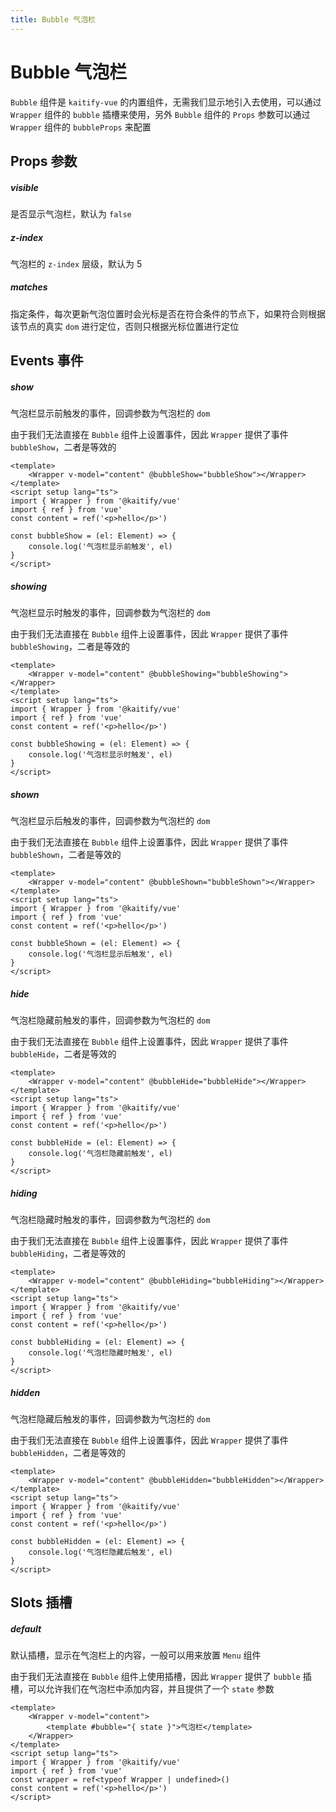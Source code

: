 ```yaml
---
title: Bubble 气泡栏
---
```


# Bubble 气泡栏

`Bubble` 组件是 `kaitify-vue` 的内置组件，无需我们显示地引入去使用，可以通过 `Wrapper` 组件的 `bubble` 插槽来使用，另外 `Bubble` 组件的 `Props` 参数可以通过 `Wrapper` 组件的 `bubbleProps` 来配置

## Props 参数

##### visible <Badge type="danger" text="boolean" />

是否显示气泡栏，默认为 `false`

##### z-index <Badge type="danger" text="number" />

气泡栏的 `z-index` 层级，默认为 5

##### matches <Badge type="danger" text="KNodeMatchOptionType" />

指定条件，每次更新气泡位置时会光标是否在符合条件的节点下，如果符合则根据该节点的真实 `dom` 进行定位，否则只根据光标位置进行定位

## Events 事件

##### show

气泡栏显示前触发的事件，回调参数为气泡栏的 `dom`

由于我们无法直接在 `Bubble` 组件上设置事件，因此 `Wrapper` 提供了事件 `bubbleShow`，二者是等效的

```vue
<template>
	<Wrapper v-model="content" @bubbleShow="bubbleShow"></Wrapper>
</template>
<script setup lang="ts">
import { Wrapper } from '@kaitify/vue'
import { ref } from 'vue'
const content = ref('<p>hello</p>')

const bubbleShow = (el: Element) => {
	console.log('气泡栏显示前触发', el)
}
</script>
```

##### showing

气泡栏显示时触发的事件，回调参数为气泡栏的 `dom`

由于我们无法直接在 `Bubble` 组件上设置事件，因此 `Wrapper` 提供了事件 `bubbleShowing`，二者是等效的

```vue
<template>
	<Wrapper v-model="content" @bubbleShowing="bubbleShowing"></Wrapper>
</template>
<script setup lang="ts">
import { Wrapper } from '@kaitify/vue'
import { ref } from 'vue'
const content = ref('<p>hello</p>')

const bubbleShowing = (el: Element) => {
	console.log('气泡栏显示时触发', el)
}
</script>
```

##### shown

气泡栏显示后触发的事件，回调参数为气泡栏的 `dom`

由于我们无法直接在 `Bubble` 组件上设置事件，因此 `Wrapper` 提供了事件 `bubbleShown`，二者是等效的

```vue
<template>
	<Wrapper v-model="content" @bubbleShown="bubbleShown"></Wrapper>
</template>
<script setup lang="ts">
import { Wrapper } from '@kaitify/vue'
import { ref } from 'vue'
const content = ref('<p>hello</p>')

const bubbleShown = (el: Element) => {
	console.log('气泡栏显示后触发', el)
}
</script>
```

##### hide

气泡栏隐藏前触发的事件，回调参数为气泡栏的 `dom`

由于我们无法直接在 `Bubble` 组件上设置事件，因此 `Wrapper` 提供了事件 `bubbleHide`，二者是等效的

```vue
<template>
	<Wrapper v-model="content" @bubbleHide="bubbleHide"></Wrapper>
</template>
<script setup lang="ts">
import { Wrapper } from '@kaitify/vue'
import { ref } from 'vue'
const content = ref('<p>hello</p>')

const bubbleHide = (el: Element) => {
	console.log('气泡栏隐藏前触发', el)
}
</script>
```

##### hiding

气泡栏隐藏时触发的事件，回调参数为气泡栏的 `dom`

由于我们无法直接在 `Bubble` 组件上设置事件，因此 `Wrapper` 提供了事件 `bubbleHiding`，二者是等效的

```vue
<template>
	<Wrapper v-model="content" @bubbleHiding="bubbleHiding"></Wrapper>
</template>
<script setup lang="ts">
import { Wrapper } from '@kaitify/vue'
import { ref } from 'vue'
const content = ref('<p>hello</p>')

const bubbleHiding = (el: Element) => {
	console.log('气泡栏隐藏时触发', el)
}
</script>
```

##### hidden

气泡栏隐藏后触发的事件，回调参数为气泡栏的 `dom`

由于我们无法直接在 `Bubble` 组件上设置事件，因此 `Wrapper` 提供了事件 `bubbleHidden`，二者是等效的

```vue
<template>
	<Wrapper v-model="content" @bubbleHidden="bubbleHidden"></Wrapper>
</template>
<script setup lang="ts">
import { Wrapper } from '@kaitify/vue'
import { ref } from 'vue'
const content = ref('<p>hello</p>')

const bubbleHidden = (el: Element) => {
	console.log('气泡栏隐藏后触发', el)
}
</script>
```

## Slots 插槽

##### default

默认插槽，显示在气泡栏上的内容，一般可以用来放置 `Menu` 组件

由于我们无法直接在 `Bubble` 组件上使用插槽，因此 `Wrapper` 提供了 `bubble` 插槽，可以允许我们在气泡栏中添加内容，并且提供了一个 `state` 参数

```vue
<template>
	<Wrapper v-model="content">
		<template #bubble="{ state }">气泡栏</template>
	</Wrapper>
</template>
<script setup lang="ts">
import { Wrapper } from '@kaitify/vue'
import { ref } from 'vue'
const wrapper = ref<typeof Wrapper | undefined>()
const content = ref('<p>hello</p>')
</script>
```
